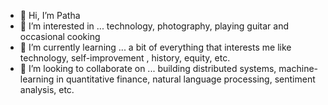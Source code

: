 - 👋 Hi, I’m Patha
- 👀 I’m interested in ... technology, photography, playing guitar and occasional cooking
- 🌱 I’m currently learning ... a bit of everything that interests me like technology, self-improvement , history, equity, etc.
- 💞️ I’m looking to collaborate on ... building distributed systems, machine-learning in quantitative finance, natural language processing, sentiment analysis, etc.


<!---
partha001/partha001 is a ✨ special ✨ repository because its `README.md` (this file) appears on your GitHub profile.
You can click the Preview link to take a look at your changes.
--->
